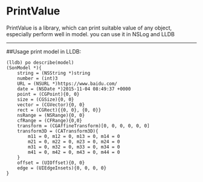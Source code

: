 # PrintValue

PrintValue is a library, which can print suitable value of any object, especially perform well in model. you can use it in NSLog and LLDB

----
##Usage
print model in LLDB:

	(lldb) po describe(model)
	(SonModel *){
		string = (NSString *)string
		number = (int)3
		URL = (NSURL *)https://www.baidu.com/
		date = (NSDate *)2015-11-04 08:49:37 +0000
		point = (CGPoint){0, 0}
		size = (CGSize){0, 0}
		vector = (CGVector){0, 0}
		rect = (CGRect){{0, 0}, {0, 0}}
		nsRange = (NSRange){0, 0}
		cfRange = (CFRange){0,0}
		transform = (CGAffineTransform)[0, 0, 0, 0, 0, 0]
		transform3D = (CATransform3D){
			m11 = 0, m12 = 0, m13 = 0, m14 = 0
			m21 = 0, m22 = 0, m23 = 0, m24 = 0
			m31 = 0, m32 = 0, m33 = 0, m34 = 0
			m41 = 0, m42 = 0, m43 = 0, m44 = 0
		}
		offset = (UIOffset){0, 0}
		edge = (UIEdgeInsets){0, 0, 0, 0}
	}
